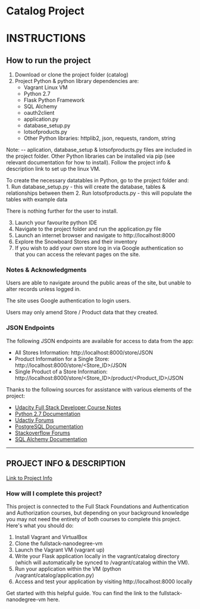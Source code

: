 # Catalog Project

# INSTRUCTIONS

## How to run the project
1. Download or clone the project folder (catalog)
2. Project Python & python library dependencies are:
    * Vagrant Linux VM
    * Python 2.7
    * Flask Python Framework
    * SQL Alchemy
    * oauth2client
    * application.py
    * database_setup.py
    * lotsofproducts.py
    * Other Python libraries: httplib2, json, requests, random, string

Note: -- aplication, database_setup & lotsofproducts.py files are included in the project folder. Other Python libraries can be installed via pip (see relevant documentation for how to install). Follow the project info & description link to set up the linux VM.

To create the necessary datatables in Python, go to the project folder and:
    1. Run database_setup.py - this will create the database, tables & relationships between them
    2. Run lotsofproducts.py - this will populate the tables with example data

There is nothing further for the user to install.

3. Launch your favourite python IDE
4. Navigate to the project folder and run the application.py file
5. Launch an internet browser and navigate to http://localhost:8000
6. Explore the Snowboard Stores and their inventory
7. If you wish to add your own store log in via Google authentication so that you can access the relevant pages on the site.


### Notes & Acknowledgments

Users are able to navigate around the public areas of the site, but unable to alter records unless logged in.

The site uses Google authentication to login users.

Users may only amend Store / Product data that they created.

### JSON Endpoints

The following JSON endpoints are available for access to data from the app:

* All Stores Information: http://localhost:8000/store/JSON
* Product Information for a Single Store: http://localhost:8000/store/<Store_ID>/JSON
* Single Product of a Store Information: http://localhost:8000/store/<Store_ID>/product/<Product_ID>/JSON


Thanks to the following sources for assistance with various elements of the project:
* [Udacity Full Stack Developer Course Notes](https://www.udacity.com/course/full-stack-web-developer-nanodegree--nd004)
* [Python 2.7 Documentation](https://docs.python.org/2/index.html)
* [Udactiy Forums](https://discussions.udacity.com)
* [PostgreSQL Documentation](https://www.postgresql.org/docs/9.5/static/index.html)
* [Stackoverflow Forums](https://www.stackoverflow.com)
* [SQL Alchemy Documentation](http://docs.sqlalchemy.org/en/latest/)

______________________________________________________________________________

## PROJECT INFO & DESCRIPTION

[Link to Project Info](https://classroom.udacity.com/nanodegrees/nd004/parts/8d3e23e1-9ab6-47eb-b4f3-d5dc7ef27bf0/modules/348776022975462/lessons/3487760229239847/concepts/36269487530923)

### How will I complete this project?

This project is connected to the Full Stack Foundations and Authentication and Authorization courses, but depending on your background knowledge you may not need the entirety of both courses to complete this project. Here's what you should do:

1. Install Vagrant and VirtualBox
2. Clone the fullstack-nanodegree-vm
3. Launch the Vagrant VM (vagrant up)
4. Write your Flask application locally in the vagrant/catalog directory (which will automatically be synced to /vagrant/catalog within the VM).
5. Run your application within the VM (python /vagrant/catalog/application.py)
6. Access and test your application by visiting http://localhost:8000 locally

Get started with this helpful guide.
You can find the link to the fullstack-nanodegree-vm here.